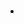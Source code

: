 # 
- <template>标签自带display:none，2. 标签位置任意性
除了上面<template>子元素天然隐藏外，<template>标签还有一个特性，就是位置任意性，这非常类似<script>或者<style>标签，可以在<head>中，也可以在<body>或者<frameset>中。

3. childNodes无效性
虽然，肉眼看上去是<template>标签里面还有很多子标签，这种惯性思维在这里是不受用的。假设变量template是我们获得的一个<template>标签DOM（里面一大堆HTML代码），你会发现：template.childNodes是个空大屁。我们可以使用template.innerHTML获取完整的HTML片段。如果你非得获取“伪子元素”。也是有办法的，OK，睁大眼睛，要使用content属性。

template.content会返回一个文档片段，你可以理解为另外一个document，然后，使用document下的一些查询API就可以获得<template>标签里面的“伪子元素”了。例如，获得第一张图片元素则是：

var image_first = template.content.querySelector("img");

